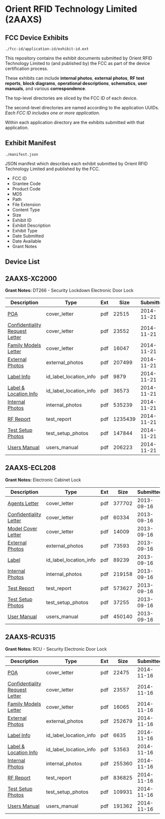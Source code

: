# Orient RFID Technology Limited (2AAXS)
## FCC Device Exhibits

```
./fcc-id/application-id/exhibit-id.ext
```

This repository contains the exhibit documents submitted by Orient RFID Technology Limited to (and published by) the FCC as part of the device certification process.

These exhibits can include **internal photos**, **external photos**, **RF test reports**, **block diagrams**, **operational descriptions**, **schematics**, **user manuals**, and various **correspondence**.

The top-level directories are sliced by the FCC ID of each device.

The second-level directories are named according to the application UUIDs. *Each FCC ID includes one or more application.*

Within each application directory are the exhibits submitted with that application. 

## Exhibit Manifest

```
./manifest.json
```

JSON manifest which describes each exhibit submitted by Orient RFID Technology Limited and published by the FCC.

- FCC ID
- Grantee Code
- Product Code
- MD5
- Path
- File Extension
- Content Type
- Size
- Exhibit ID
- Exhibit Description
- Exhibit Type
- Date Submitted
- Date Available
- Grant Notes

## Device List
## 2AAXS-XC2000
**Grant Notes:** DT266 - Security Lockdown Electronic Door Lock

| Description | Type | Ext | Size | Submitted | Available |
| ----------- | ---- | --- | ---- | --------- | --------- |
| [POA](2AAXS-XC2000/189f70e4202d3d55e761d5bfba9c6465/2450859.pdf) | cover_letter | pdf | 22515 | 2014-11-21 | 2014-11-21 |
| [Confidentiality Request Letter](2AAXS-XC2000/189f70e4202d3d55e761d5bfba9c6465/2450860.pdf) | cover_letter | pdf | 23552 | 2014-11-21 | 2014-11-21 |
| [Family Models Letter](2AAXS-XC2000/189f70e4202d3d55e761d5bfba9c6465/2450861.pdf) | cover_letter | pdf | 16047 | 2014-11-21 | 2014-11-21 |
| [External Photos](2AAXS-XC2000/189f70e4202d3d55e761d5bfba9c6465/2450867.pdf) | external_photos | pdf | 207499 | 2014-11-21 | 2014-11-21 |
| [Label Info](2AAXS-XC2000/189f70e4202d3d55e761d5bfba9c6465/2450869.pdf) | id_label_location_info | pdf | 9879 | 2014-11-21 | 2014-11-21 |
| [Label & Location Info](2AAXS-XC2000/189f70e4202d3d55e761d5bfba9c6465/2450870.pdf) | id_label_location_info | pdf | 36573 | 2014-11-21 | 2014-11-21 |
| [Internal Photos](2AAXS-XC2000/189f70e4202d3d55e761d5bfba9c6465/2450868.pdf) | internal_photos | pdf | 535239 | 2014-11-21 | 2014-11-21 |
| [RF Report](2AAXS-XC2000/189f70e4202d3d55e761d5bfba9c6465/2450865.pdf) | test_report | pdf | 1235439 | 2014-11-21 | 2014-11-21 |
| [Test Setup Photos](2AAXS-XC2000/189f70e4202d3d55e761d5bfba9c6465/2450866.pdf) | test_setup_photos | pdf | 147844 | 2014-11-21 | 2014-11-21 |
| [Users Manual](2AAXS-XC2000/189f70e4202d3d55e761d5bfba9c6465/2450871.pdf) | users_manual | pdf | 206223 | 2014-11-21 | 2014-11-21 |
## 2AAXS-ECL208
**Grant Notes:** Electronic Cabinet Lock

| Description | Type | Ext | Size | Submitted | Available |
| ----------- | ---- | --- | ---- | --------- | --------- |
| [Agents Letter](2AAXS-ECL208/572d92bfb368ce78c327a6c194ed237f/2072240.pdf) | cover_letter | pdf | 377702 | 2013-09-16 | 2013-09-16 |
| [Confidentiality Letter](2AAXS-ECL208/572d92bfb368ce78c327a6c194ed237f/2072241.pdf) | cover_letter | pdf | 60334 | 2013-09-16 | 2013-09-16 |
| [Model Cover Letter](2AAXS-ECL208/572d92bfb368ce78c327a6c194ed237f/2072242.pdf) | cover_letter | pdf | 14009 | 2013-09-16 | 2013-09-16 |
| [External Photos](2AAXS-ECL208/572d92bfb368ce78c327a6c194ed237f/2072232.pdf) | external_photos | pdf | 73593 | 2013-09-16 | 2013-09-16 |
| [Label](2AAXS-ECL208/572d92bfb368ce78c327a6c194ed237f/2072231.pdf) | id_label_location_info | pdf | 89239 | 2013-09-16 | 2013-09-16 |
| [Internal Photos](2AAXS-ECL208/572d92bfb368ce78c327a6c194ed237f/2072238.pdf) | internal_photos | pdf | 219158 | 2013-09-16 | 2013-09-16 |
| [Test Report](2AAXS-ECL208/572d92bfb368ce78c327a6c194ed237f/2072235.pdf) | test_report | pdf | 573627 | 2013-09-16 | 2013-09-16 |
| [Test Setup Photos](2AAXS-ECL208/572d92bfb368ce78c327a6c194ed237f/2072236.pdf) | test_setup_photos | pdf | 37255 | 2013-09-16 | 2013-09-16 |
| [User Manual](2AAXS-ECL208/572d92bfb368ce78c327a6c194ed237f/2072237.pdf) | users_manual | pdf | 450140 | 2013-09-16 | 2013-09-16 |
## 2AAXS-RCU315
**Grant Notes:** RCU - Security Electronic Door Lock

| Description | Type | Ext | Size | Submitted | Available |
| ----------- | ---- | --- | ---- | --------- | --------- |
| [POA](2AAXS-RCU315/27068845ada8aad76d1f55dd29f3f2e9/2445973.pdf) | cover_letter | pdf | 22475 | 2014-11-16 | 2014-11-17 |
| [Confidentiality Request Letter](2AAXS-RCU315/27068845ada8aad76d1f55dd29f3f2e9/2445974.pdf) | cover_letter | pdf | 23557 | 2014-11-16 | 2014-11-17 |
| [Family Models Letter](2AAXS-RCU315/27068845ada8aad76d1f55dd29f3f2e9/2445975.pdf) | cover_letter | pdf | 16065 | 2014-11-16 | 2014-11-17 |
| [External Photos](2AAXS-RCU315/27068845ada8aad76d1f55dd29f3f2e9/2445981.pdf) | external_photos | pdf | 252679 | 2014-11-16 | 2014-11-17 |
| [Label Info](2AAXS-RCU315/27068845ada8aad76d1f55dd29f3f2e9/2445983.pdf) | id_label_location_info | pdf | 6635 | 2014-11-16 | 2014-11-17 |
| [Label & Location Info](2AAXS-RCU315/27068845ada8aad76d1f55dd29f3f2e9/2445984.pdf) | id_label_location_info | pdf | 53563 | 2014-11-16 | 2014-11-17 |
| [Internal Photos](2AAXS-RCU315/27068845ada8aad76d1f55dd29f3f2e9/2445982.pdf) | internal_photos | pdf | 255360 | 2014-11-16 | 2014-11-17 |
| [RF Report](2AAXS-RCU315/27068845ada8aad76d1f55dd29f3f2e9/2445979.pdf) | test_report | pdf | 836825 | 2014-11-16 | 2014-11-17 |
| [Test Setup Photos](2AAXS-RCU315/27068845ada8aad76d1f55dd29f3f2e9/2445980.pdf) | test_setup_photos | pdf | 109931 | 2014-11-16 | 2014-11-17 |
| [Users Manual](2AAXS-RCU315/27068845ada8aad76d1f55dd29f3f2e9/2445985.pdf) | users_manual | pdf | 191362 | 2014-11-16 | 2014-11-17 |
